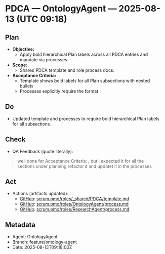 # PDCA — OntologyAgent — 2025-08-13 (UTC 09:18)

## Plan
- **Objective:**
  - Apply bold hierarchical Plan labels across all PDCA entries and mandate via processes.
- **Scope:**
  - Shared PDCA template and role process docs.
- **Acceptance Criteria:**
  - Template shows bold labels for all Plan subsections with nested bullets
  - Processes explicitly require the format

## Do
- Updated template and processes to require bold hierarchical Plan labels for all subsections.

## Check
- QA Feedback (quote literally):
> well done for Acceptance Criteria:
> , but i expected it for all the sections under planning refactor it and updatet it in the processes

## Act
- Actions (artifacts updated):
  - [GitHub](https://github.com/Cerulean-Circle-GmbH/Web4Articles/blob/feature/ontology-agent/scrum.pmo/roles/_shared/PDCA/template.md): [scrum.pmo/roles/_shared/PDCA/template.md](../../_shared/PDCA/template.md)
  - [GitHub](https://github.com/Cerulean-Circle-GmbH/Web4Articles/blob/feature/ontology-agent/scrum.pmo/roles/OntologyAgent/process.md): [scrum.pmo/roles/OntologyAgent/process.md](../process.md)
  - [GitHub](https://github.com/Cerulean-Circle-GmbH/Web4Articles/blob/feature/ontology-agent/scrum.pmo/roles/ResearchAgent/process.md): [scrum.pmo/roles/ResearchAgent/process.md](../../ResearchAgent/process.md)

## Metadata
- Agent: OntologyAgent
- Branch: feature/ontology-agent
- Date: 2025-08-13T09:18:00Z